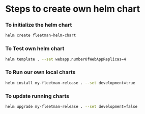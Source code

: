 # Steps to create own helm chart

### To initialize the helm chart
```sh
helm create fleetman-helm-chart
```

### To Test own helm chart
```sh
helm template . --set webapp.numberOfWebAppReplicas=4
```

### To Run our own local charts
```sh
helm install my-fleetman-release . --set development=true
```

### To update running charts
```sh
helm upgrade my-fleetman-release . --set development=false
```

